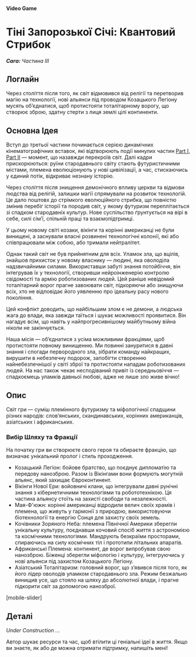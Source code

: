 #### Video Game

# Тіні Запорозької Січі: Квантовий Стрибок

***Сага:** Частина ІII*

## Логлайн

Через століття після того, як світ відмовився від релігії та перетворив магію на технології, нові альянси під проводом Козацького Легіону мусять об’єднатися, щоб протистояти тоталітарному ворогу, що створює зброю, здатну стерти з лиця землі цілі континенти.

## Основна Ідея

Вступ до третьої частини починається серією динамічних кінематографічних вставок, які відтворюють події минулих частин [Part I](/whispers-of-the-forgotten), [Part II](/ashes-of-the-beloved) — момент, що назавжди перекроїв світ. Далі кадри прискорюються: руїни стародавнього світу стають футуристичними містами, племена еволюціонують у нові цивілізації, а час, стискаючись у єдиний потік, відкриває незнану історію.

Через століття після знищення демонічного впливу церкви та відмови людства від релігій, залишки магії спрямували на розвиток технологій. Це дало поштовх до стрімкого еволюційного стрибка, що повністю змінив перебіг історії та породив світ, у якому футуризм переплітається зі спадком стародавніх культур. Нове суспільство ґрунтується на вірі в себе, силі сім’ї, спільній праці та взаємопідтримці.

У цьому новому світі козаки, вікінги та корінні американці не були винищені, а заснували власні розвинені технологічні колонії, які або співпрацювали між собою, або тримали нейтралітет.

Однак такий світ не був прийнятним для всіх. Уламок зла, що вцілів, знайшов прихисток у новому власнику — людині, яка оволоділа надзвичайними силами. Використавши забуті знання потойбіччя, він інтегрував їх у технології, створивши нейроінженерію контролю свідомості та армію роботизованих людей. Цей раніше невідомий тоталітарний ворог прагне завоювати світ, підкоряючи або знищуючи всіх, хто не відповідає його уявленню про ідеальну расу нового покоління.

Цей конфлікт доводить, що найбільшим злом є не демони, а людська жага до влади, яка завжди таїться і шукає можливості проявитися. Він нагадує всім, що навіть у найпрогресивнішому майбутньому війна ніколи не закінчується.

Наша місія — об’єднатися з усіма можливими фракціями, щоб протистояти повному винищенню. Ми повинні зануритися в давні знання і спогади первородного зла, зібрати команду найкращих, вирушити в небезпечну подорож, запобігти створенню найнебезпечнішої у світі зброї та протистояти нападам роботизованих людей. На нас також чекає несподіваний привіт із середньовіччя — спадкоємець уламків давньої любові, адже не лише зло живе вічно!

## Опис

Світ гри — суміш племінного футуризму та міфологічної спадщини різних народів: слов’янських, скандинавських, корінних американців, азіатських і африканських.

### Вибір Шляху та Фракції

На початку гри ви створюєте свого героя та обираєте фракцію, що визначає унікальний пролог і стиль проходження.

- Козацький Легіон: бойове братство, що поєднує дипломатію та передову нанозброю. Разом із Вікінгами вони формують могутній альянс, який захищає Євроконтинент.
- Вікінги Нової Ери: войовничі клани, що інтегрували давні рунічні знання з кібернетичними технологіями та робототехнікою. Ця частина альянсу стоїть на захисті свободи та незалежності.
- Мая-Ф'южн: корінні американці відродили велич своїх храмів і племена, що живуть у гармонії з природою, використовуючи біотехнології та енергію Сонця для захисту своїх земель.
- Кочівники Зоряного Неба: племена Північної Америки зберегли унікальну культуру, поєднавши кочовий спосіб життя з астрономією та космічними технологіями. Мандрують безкраїми просторами, спираючись на силу космічних тіл і прототипи літальних апаратів.
- Африканські Племена: континент, де ворог випробував свою нанозброю. Біженці зберегли міфологію і культуру, інтегруючись у нові альянси під захистом Козацького Легіону.
- Азіатський Тоталітаризм: головний ворог, що з’явився після того, як його лідер оволодів уламком стародавнього зла. Режим безжально винищив усе, що стояло на шляху до абсолютної влади, і прагне підкорити світ за допомогою нанозброї.

[mobile-slider]

## Деталі

*Under Construction ...*

Автор шукає ресурси та час, щоб втілити ці геніальні ідеї в життя. Якщо ви знаєте, як або де можна отримати підтримку, напишіть мені!